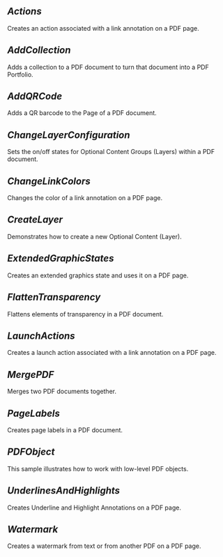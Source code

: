## ***Actions***
Creates an action associated with a link annotation on a PDF page.

## ***AddCollection***
Adds a collection to a PDF document to turn that document into a PDF Portfolio.

## ***AddQRCode***
Adds a QR barcode to the Page of a PDF document.

## ***ChangeLayerConfiguration***
Sets the on/off states for Optional Content Groups (Layers) within a PDF document.

## ***ChangeLinkColors***
Changes the color of a link annotation on a PDF page.

## ***CreateLayer***
Demonstrates how to create a new Optional Content (Layer).

## ***ExtendedGraphicStates***
Creates an extended graphics state and uses it on a PDF page.

## ***FlattenTransparency***
Flattens elements of transparency in a PDF document.

## ***LaunchActions***
Creates a launch action associated with a link annotation on a PDF page.

## ***MergePDF***
Merges two PDF documents together.

## ***PageLabels***
Creates page labels in a PDF document.

## ***PDFObject***
This sample illustrates how to work with low-level PDF objects.

## ***UnderlinesAndHighlights***
Creates Underline and Highlight Annotations on a PDF page.

## ***Watermark***
Creates a watermark from text or from another PDF on a PDF page.
